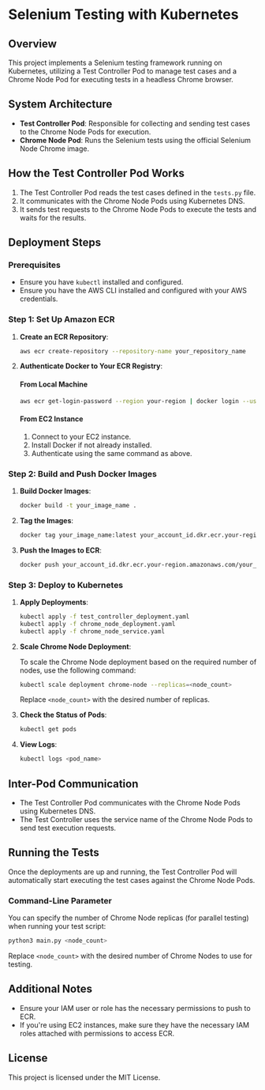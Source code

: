 # Selenium Testing with Kubernetes

## Overview
This project implements a Selenium testing framework running on Kubernetes, utilizing a Test Controller Pod to manage test cases and a Chrome Node Pod for executing tests in a headless Chrome browser.

## System Architecture
- **Test Controller Pod**: Responsible for collecting and sending test cases to the Chrome Node Pods for execution.
- **Chrome Node Pod**: Runs the Selenium tests using the official Selenium Node Chrome image.

## How the Test Controller Pod Works
1. The Test Controller Pod reads the test cases defined in the `tests.py` file.
2. It communicates with the Chrome Node Pods using Kubernetes DNS.
3. It sends test requests to the Chrome Node Pods to execute the tests and waits for the results.

## Deployment Steps

### Prerequisites
- Ensure you have `kubectl` installed and configured.
- Ensure you have the AWS CLI installed and configured with your AWS credentials.

### Step 1: Set Up Amazon ECR
1. **Create an ECR Repository**:

   ```bash
   aws ecr create-repository --repository-name your_repository_name
   ```

2. **Authenticate Docker to Your ECR Registry**:

   #### From Local Machine

   ```bash
   aws ecr get-login-password --region your-region | docker login --username AWS --password-stdin your_account_id.dkr.ecr.your-region.amazonaws.com
   ```

   #### From EC2 Instance

   1. Connect to your EC2 instance.
   2. Install Docker if not already installed.
   3. Authenticate using the same command as above.

### Step 2: Build and Push Docker Images
1. **Build Docker Images**:

   ```bash
   docker build -t your_image_name .
   ```

2. **Tag the Images**:

   ```bash
   docker tag your_image_name:latest your_account_id.dkr.ecr.your-region.amazonaws.com/your_repository_name:latest
   ```

3. **Push the Images to ECR**:

   ```bash
   docker push your_account_id.dkr.ecr.your-region.amazonaws.com/your_repository_name:latest
   ```

### Step 3: Deploy to Kubernetes
1. **Apply Deployments**:

   ```bash
   kubectl apply -f test_controller_deployment.yaml
   kubectl apply -f chrome_node_deployment.yaml
   kubectl apply -f chrome_node_service.yaml
   ```

2. **Scale Chrome Node Deployment**:

   To scale the Chrome Node deployment based on the required number of nodes, use the following command:

   ```bash
   kubectl scale deployment chrome-node --replicas=<node_count>
   ```

   Replace `<node_count>` with the desired number of replicas.

3. **Check the Status of Pods**:

   ```bash
   kubectl get pods
   ```

4. **View Logs**:

   ```bash
   kubectl logs <pod_name>
   ```

## Inter-Pod Communication
- The Test Controller Pod communicates with the Chrome Node Pods using Kubernetes DNS.
- The Test Controller uses the service name of the Chrome Node Pods to send test execution requests.

## Running the Tests
Once the deployments are up and running, the Test Controller Pod will automatically start executing the test cases against the Chrome Node Pods.

### Command-Line Parameter
You can specify the number of Chrome Node replicas (for parallel testing) when running your test script:

```bash
python3 main.py <node_count>
```

Replace `<node_count>` with the desired number of Chrome Nodes to use for testing.

## Additional Notes
- Ensure your IAM user or role has the necessary permissions to push to ECR.
- If you're using EC2 instances, make sure they have the necessary IAM roles attached with permissions to access ECR.

## License
This project is licensed under the MIT License.
```
